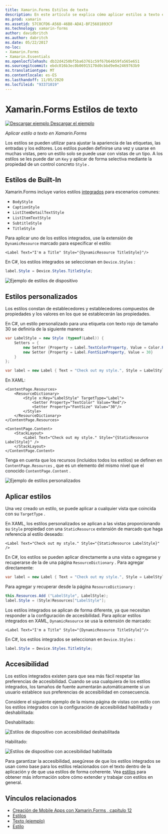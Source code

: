 ```yaml
---
title: Xamarin.Forms Estilos de texto
description: En este artículo se explica cómo aplicar estilos a texto en Xamarin.Forms aplicaciones. Los estilos pueden definirse una vez y usarse en muchas vistas, pero un estilo solo se puede usar con vistas de un tipo.
ms.prod: xamarin
ms.assetid: 57C0CFD6-A568-46B8-ADA1-BF25681893CF
ms.technology: xamarin-forms
author: davidbritch
ms.author: dabritch
ms.date: 05/22/2017
no-loc:
- Xamarin.Forms
- Xamarin.Essentials
ms.openlocfilehash: db32d4250bf5ba63761c59f67b64b59fa565e651
ms.sourcegitcommit: ebdc016b3ec0b06915170d0cbbd9e0e2469763b9
ms.translationtype: MT
ms.contentlocale: es-ES
ms.lasthandoff: 11/05/2020
ms.locfileid: "93371019"
---
```

# <a name="no-locxamarinforms-text-styles"></a>Xamarin.Forms Estilos de texto

[![Descargar ejemplo](~/media/shared/download.png) Descargar el ejemplo](/samples/xamarin/xamarin-forms-samples/userinterface-text)

_Aplicar estilo a texto en Xamarin.Forms_

Los estilos se pueden utilizar para ajustar la apariencia de las etiquetas, las entradas y los editores. Los estilos pueden definirse una vez y usarse en muchas vistas, pero un estilo solo se puede usar con vistas de un tipo.
A los estilos se les puede dar un `Key` y aplicar de forma selectiva mediante la propiedad de un control concreto `Style` .

## <a name="built-in-styles"></a>Estilos de Built-In

Xamarin.Forms incluye varios estilos [integrados](xref:Xamarin.Forms.Device.Styles) para escenarios comunes:

- `BodyStyle`
- `CaptionStyle`
- `ListItemDetailTextStyle`
- `ListItemTextStyle`
- `SubtitleStyle`
- `TitleStyle`

Para aplicar uno de los estilos integrados, use la extensión de `DynamicResource` marcado para especificar el estilo:

```xaml
<Label Text="I'm a Title" Style="{DynamicResource TitleStyle}"/>
```

En C#, los estilos integrados se seleccionan en `Device.Styles` :

```csharp
label.Style = Device.Styles.TitleStyle;
```

![Ejemplo de estilos de dispositivo](styles-images/builtinstyles.png)

## <a name="custom-styles"></a>Estilos personalizados

Los estilos constan de establecedores y establecedores compuestos de propiedades y los valores en los que se establecerán las propiedades.

En C#, un estilo personalizado para una etiqueta con texto rojo de tamaño 30 se definiría de la siguiente manera:

```csharp
var LabelStyle = new Style (typeof(Label)) {
    Setters = {
        new Setter {Property = Label.TextColorProperty, Value = Color.Red},
        new Setter {Property = Label.FontSizeProperty, Value = 30}
    }
};

var label = new Label { Text = "Check out my style.", Style = LabelStyle };
```

En XAML:

```xaml
<ContentPage.Resources>
    <ResourceDictionary>
        <Style x:Key="LabelStyle" TargetType="Label">
            <Setter Property="TextColor" Value="Red"/>
            <Setter Property="FontSize" Value="30"/>
        </Style>
    </ResourceDictionary>
</ContentPage.Resources>

<ContentPage.Content>
    <StackLayout>
        <Label Text="Check out my style." Style="{StaticResource LabelStyle}" />
    </StackLayout>
</ContentPage.Content>
```

Tenga en cuenta que los recursos (incluidos todos los estilos) se definen en `ContentPage.Resources` , que es un elemento del mismo nivel que el conocido `ContentPage.Content` .

![Ejemplo de estilos personalizados](styles-images/customstyle.png)

## <a name="applying-styles"></a>Aplicar estilos

Una vez creado un estilo, se puede aplicar a cualquier vista que coincida con su `TargetType` .

En XAML, los estilos personalizados se aplican a las vistas proporcionando su `Style` propiedad con una `StaticResource` extensión de marcado que haga referencia al estilo deseado:

```xaml
<Label Text="Check out my style." Style="{StaticResource LabelStyle}" />
```

En C#, los estilos se pueden aplicar directamente a una vista o agregarse y recuperarse de la de una página `ResourceDictionary` . Para agregar directamente:

```csharp
var label = new Label { Text = "Check out my style.", Style = LabelStyle };
```

Para agregar y recuperar desde la página `ResourceDictionary` :

```csharp
this.Resources.Add ("LabelStyle", LabelStyle);
label.Style = (Style)Resources["LabelStyle"];
```

Los estilos integrados se aplican de forma diferente, ya que necesitan responder a la configuración de accesibilidad. Para aplicar estilos integrados en XAML, `DynamicResource` se usa la extensión de marcado:

```xaml
<Label Text="I'm a Title" Style="{DynamicResource TitleStyle}"/>
```

En C#, los estilos integrados se seleccionan en `Device.Styles` :

```csharp
label.Style = Device.Styles.TitleStyle;
```

## <a name="accessibility"></a>Accesibilidad

Los estilos integrados existen para que sea más fácil respetar las preferencias de accesibilidad. Cuando se usa cualquiera de los estilos integrados, los tamaños de fuente aumentarán automáticamente si un usuario establece sus preferencias de accesibilidad en consecuencia.

Considere el siguiente ejemplo de la misma página de vistas con estilo con los estilos integrados con la configuración de accesibilidad habilitada y deshabilitada:

Deshabilitado:

![Estilos de dispositivo con accesibilidad deshabilitada](styles-images/pre-access.png)

Habilitado:

![Estilos de dispositivo con accesibilidad habilitada](styles-images/post-access.png)

Para garantizar la accesibilidad, asegúrese de que los estilos integrados se usan como base para los estilos relacionados con el texto dentro de la aplicación y de que usa estilos de forma coherente. Vea [estilos](~/xamarin-forms/user-interface/styles/index.md) para obtener más información sobre cómo extender y trabajar con estilos en general.

## <a name="related-links"></a>Vínculos relacionados

- [Creación de Mobile Apps con Xamarin.Forms , capítulo 12](https://developer.xamarin.com/r/xamarin-forms/book/chapter12.pdf)
- [Estilos](~/xamarin-forms/user-interface/styles/index.md)
- [Texto (ejemplo)](/samples/xamarin/xamarin-forms-samples/userinterface-text)
- [Estilo](xref:Xamarin.Forms.Style)